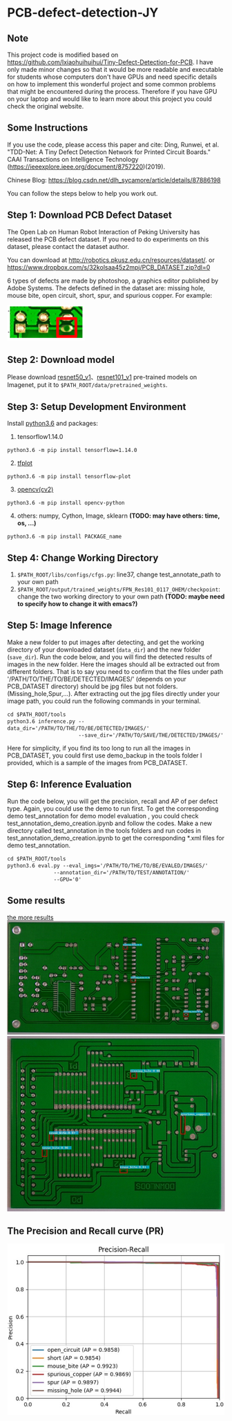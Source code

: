 # PCB-defect-detection-JY
## Note
This project code is modified based on https://github.com/Ixiaohuihuihui/Tiny-Defect-Detection-for-PCB. I have only made minor changes so that it would be more readable and executable for students whose computers don't have GPUs and need specific details on how to implement this wonderful project and some common problems that might be encountered during the process. Therefore if you have GPU on your laptop and would like to learn more about this project you could check the original website.


## Some Instructions

If you use the code, please access this paper and cite: 
Ding, Runwei, et al. "TDD-Net: A Tiny Defect Detection Network for Printed Circuit Boards." CAAI Transactions on Intelligence Technology (https://ieeexplore.ieee.org/document/8757220)(2019).

Chinese Blog: https://blog.csdn.net/dlh_sycamore/article/details/87886198


You can follow the steps below to help you work out.

## Step 1: Download PCB Defect Dataset
The Open Lab on Human Robot Interaction of Peking University has released the PCB defect dataset. If you need to do experiments on this dataset, please contact the dataset author. 

You can download at http://robotics.pkusz.edu.cn/resources/dataset/. or https://www.dropbox.com/s/32kolsaa45z2mpj/PCB_DATASET.zip?dl=0


6 types of defects are made by photoshop, a graphics editor published by Adobe Systems. The defects defined in the dataset are: missing hole, mouse bite, open circuit, short, spur, and spurious copper. 
For example:

![1](a(missinghole).png)

## Step 2: Download model
Please download [resnet50_v1](http://download.tensorflow.org/models/resnet_v1_50_2016_08_28.tar.gz)、[resnet101_v1](http://download.tensorflow.org/models/resnet_v1_101_2016_08_28.tar.gz) pre-trained models on Imagenet, put it to `$PATH_ROOT/data/pretrained_weights`. 


## Step 3: Setup Development Environment
Install [python3.6](https://www.python.org/downloads/release/python-360/) and packages:
1. tensorflow1.14.0
```
python3.6 -m pip install tensorflow=1.14.0
```

2. [tfplot](https://github.com/wookayin/tensorflow-plot)
```
python3.6 -m pip install tensorflow-plot
```

3. [opencv(cv2)](https://pypi.org/project/opencv-python/)  
```
python3.6 -m pip install opencv-python
```

4. others: numpy, Cython, Image, sklearn  **(TODO: may have others: time, os, ...)**
```
python3.6 -m pip install PACKAGE_name
```


## Step 4: Change Working Directory
1. `$PATH_ROOT/⁨libs⁩/configs⁩/cfgs.py`: line37, change test_annotate_path to your own path
2. `$PATH_ROOT/output/trained_weights/FPN_Res101_0117_OHEM/checkpoint`: change the two working directory to your own path  **(TODO: maybe need to specify how to change it with emacs?)**

## Step 5: Image Inference
Make a new folder to put images after detecting, and get the working directory of your downloaded dataset (`data_dir`) and the new folder (`save_dir`). Run the code below, and you will find the detected results of images in the new folder. Here the images should all be extracted out from different folders. That is to say you need to confirm that the files under path '/PATH/TO/THE/TO/BE/DETECTED/IMAGES/' (depends on your PCB_DATASET directory) should be jpg files but not folders.(Missing_hole,Spur,...). After extracting out the jpg files directly under your image path, you could run the following commands in your terminal.
```
cd $PATH_ROOT/tools
python3.6 inference.py --data_dir='/PATH/TO/THE/TO/BE/DETECTED/IMAGES/' 
                       --save_dir='/PATH/TO/SAVE/THE/DETECTED/IMAGES/'
```

Here for simplicity, if you find its too long to run all the images in PCB_DATASET, you could first use demo_backup in the tools folder I provided, which is a sample of the images from PCB_DATASET. 

## Step 6: Inference Evaluation
Run the code below, you will get the precision, recall and AP of per defect type. Again, you could use the demo to run first. To get the corresponding demo test_annotation for demo model evaluation , you could check test_annotation_demo_creation.ipynb and follow the codes. Make a new directory called test_annotation in the tools folders and run codes in test_annotation_demo_creation.ipynb to get the corresponding *.xml files for demo test_annotation.
```  
cd $PATH_ROOT/tools
python3.6 eval.py --eval_imgs='/PATH/TO/THE/TO/BE/EVALED/IMAGES/'  
               --annotation_dir='/PATH/TO/TEST/ANNOTATION/'
               --GPU='0'
```   

## Some results 
[the more results](https://github.com/Ixiaohuihuihui/PCB-defect-detection/tree/master/tools/inference_results)
![1](01_missing_hole_01.jpg)
![2](04_mouse_bite_10.jpg)

## The Precision and Recall curve (PR)
![3](TDD_results.jpg)

